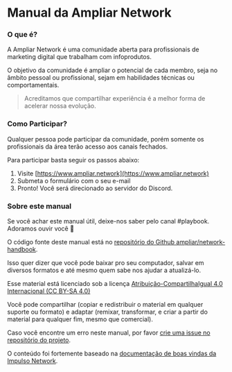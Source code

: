 # Manual da Ampliar Network

### O que é?

A Ampliar Network é uma comunidade aberta para profissionais de marketing digital que trabalham com infoprodutos.

O objetivo da comunidade é ampliar o potencial de cada membro, seja no âmbito pessoal ou profissional, sejam em habilidades técnicas ou comportamentais.

> Acreditamos que compartilhar experiência é a melhor forma de acelerar nossa evolução.

### Como Participar?

Qualquer pessoa pode participar da comunidade, porém somente os profissionais da área terão acesso aos canais fechados.

Para participar basta seguir os passos abaixo:

1. Visite [https://www.ampliar.network](https://www.ampliar.network)
2. Submeta o formulário com o seu e-mail
3. Pronto! Você será direcionado ao servidor do Discord.

### Sobre este manual

Se você achar este manual útil, deixe-nos saber pelo canal \#playbook. Adoramos ouvir você 💫

O código fonte deste manual está no [repositório do Github ampliar/network-handbook](https://github.com/ampliar/network-handbook).

Isso quer dizer que você pode baixar pro seu computador, salvar em diversos formatos e até mesmo quem sabe nos ajudar a atualizá-lo.

Esse material está licenciado sob a licença [Atribuição-CompartilhaIgual 4.0 Internacional \(CC BY-SA 4.0\)](https://creativecommons.org/licenses/by-sa/4.0/deed.pt_BR)

Você pode compartilhar \(copiar e redistribuir o material em qualquer suporte ou formato\) e adaptar \(remixar, transformar, e criar a partir do material para qualquer fim, mesmo que comercial\).

Caso você encontre um erro neste manual, por favor [crie uma issue no repositório do projeto](https://github.com/ampliar/network-handbook/issues/new).

O conteúdo foi fortemente baseado na [documentação de boas vindas da Impulso Network](http://welcome.impulso.network/).

